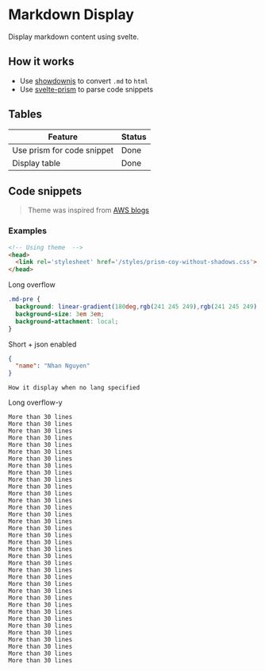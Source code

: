 # Markdown Display

Display markdown content using svelte.

## How it works

- Use [showdownjs](https://github.com/showdownjs/showdown) to convert `.md` to `html`
- Use [svelte-prism](https://www.npmjs.com/package/svelte-prism) to parse code snippets

## Tables

| Feature                    | Status |
|----------------------------|--------|
| Use prism for code snippet | Done   |
| Display table              | Done   |

## Code snippets 

> Theme was inspired from [AWS blogs](https://aws.amazon.com/blogs/developer/why-and-how-you-should-use-aws-sdk-for-javascript-v3-on-node-js-18/)

### Examples

```html
<!-- Using theme  -->
<head>
  <link rel='stylesheet' href='/styles/prism-coy-without-shadows.css'>
</head>
```

Long overflow

```css
.md-pre {
  background: linear-gradient(180deg,rgb(241 245 249),rgb(241 245 249) 50%,white 0,white);
  background-size: 3em 3em;
  background-attachment: local;
}
```

Short + json enabled
```json
{
  "name": "Nhan Nguyen"
}
```

```
How it display when no lang specified
```

Long overflow-y


```
More than 30 lines
More than 30 lines
More than 30 lines
More than 30 lines
More than 30 lines
More than 30 lines
More than 30 lines
More than 30 lines
More than 30 lines
More than 30 lines
More than 30 lines
More than 30 lines
More than 30 lines
More than 30 lines
More than 30 lines
More than 30 lines
More than 30 lines
More than 30 lines
More than 30 lines
More than 30 lines
More than 30 lines
More than 30 lines
More than 30 lines
More than 30 lines
More than 30 lines
More than 30 lines
More than 30 lines
More than 30 lines
More than 30 lines
More than 30 lines
More than 30 lines
More than 30 lines
More than 30 lines
More than 30 lines
More than 30 lines
More than 30 lines
```